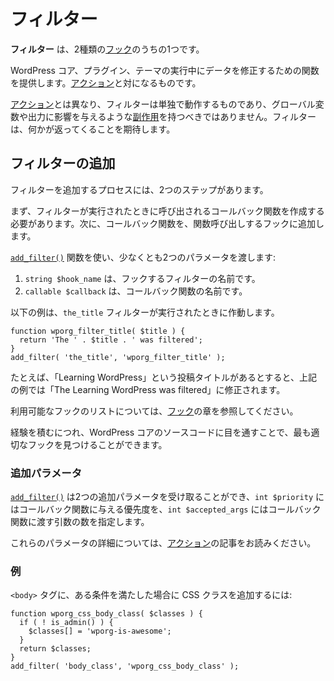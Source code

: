 <!--
# Filters
-->

# フィルター

<!--
**Filters** are one of the two types of [Hooks](https://developer.wordpress.org/plugins/hooks/).
-->

**フィルター** は、2種類の[フック](https://ja.wordpress.org/team/handbook/plugin-development/hooks/)のうちの1つです。

<!--
They provide a way for functions to modify data during the execution of WordPress Core, plugins, and themes. They are the counterpart to [Actions](https://developer.wordpress.org/plugins/hooks/actions/).
-->

WordPress コア、プラグイン、テーマの実行中にデータを修正するための関数を提供します。[アクション](https://ja.wordpress.org/team/handbook/plugin-development/hooks/actions/)と対になるものです。

<!--
Unlike [Actions](https://developer.wordpress.org/plugins/hooks/actions/), filters are meant to work in an isolated manner, and should never have [side effects](https://en.wikipedia.org/wiki/Side_effect_(computer_science)) such as affecting global variables and output. Filters expect to have something returned back to them.
-->

[アクション](https://ja.wordpress.org/team/handbook/plugin-development/hooks/actions/)とは異なり、フィルターは単独で動作するものであり、グローバル変数や出力に影響を与えるような[副作用](https://en.wikipedia.org/wiki/Side_effect_(computer_science))を持つべきではありません。フィルターは、何かが返ってくることを期待します。

<!--
## Add Filter
-->

## フィルターの追加

<!--
The process of adding a filter includes two steps.
-->

フィルターを追加するプロセスには、2つのステップがあります。

<!--
First, you need to create a Callback function which will be called when the filter is run. Second, you need to add your Callback function to a hook which will perform the calling of the function.
-->

まず、フィルターが実行されたときに呼び出されるコールバック関数を作成する必要があります。次に、コールバック関数を、関数呼び出しするフックに追加します。

<!--
You will use the [`add_filter()`](https://developer.wordpress.org/reference/functions/add_filter/) function, passing at least two parameters:
-->

[`add_filter()`](https://developer.wordpress.org/reference/functions/add_filter/) 関数を使い、少なくとも2つのパラメータを渡します:

<!--
1. `string $hook_name` which is the name of the filter you’re hooking to, and
2. `callable $callback` the name of your callback function.
-->

1. `string $hook_name` は、フックするフィルターの名前です。
2. `callable $callback` は、コールバック関数の名前です。

<!--
The example below will run when the `the_title` filter is executed.
-->

以下の例は、`the_title` フィルターが実行されたときに作動します。

```
function wporg_filter_title( $title ) {
  return 'The ' . $title . ' was filtered';
}
add_filter( 'the_title', 'wporg_filter_title' );
```

<!--
Lets say we have a post title, "Learning WordPress", the above example will modify it to be "The Learning WordPress was filtered".
-->

たとえば、「Learning WordPress」という投稿タイトルがあるとすると、上記の例では「The Learning WordPress was filtered」に修正されます。

<!--
You can refer to the [Hooks](https://developer.wordpress.org/plugins/hooks/) chapter for a list of available hooks.
-->

利用可能なフックのリストについては、[フック](https://ja.wordpress.org/team/handbook/plugin-development/hooks/)の章を参照してください。

<!--
As you gain more experience, looking through WordPress Core source code will allow you to find the most appropriate hook.
-->

経験を積むにつれ、WordPress コアのソースコードに目を通すことで、最も適切なフックを見つけることができます。

<!--
### Additional Parameters
-->

### 追加パラメータ

<!--
[`add_filter()`](https://developer.wordpress.org/reference/functions/add_filter/) can accept two additional parameters, `int $priority` for the priority given to the callback function, and `int $accepted_args` for the number of arguments that will be passed to the callback function.
-->

[`add_filter()`](https://developer.wordpress.org/reference/functions/add_filter/) は2つの追加パラメータを受け取ることができ、`int $priority` にはコールバック関数に与える優先度を、`int $accepted_args` にはコールバック関数に渡す引数の数を指定します。

<!--
For detailed explanation of these parameters please read the article on [Actions](https://developer.wordpress.org/plugins/hooks/actions/).
-->

これらのパラメータの詳細については、[アクション](https://ja.wordpress.org/team/handbook/plugin-development/hooks/actions/)の記事をお読みください。

<!--
### Example
-->

### 例

<!--
To add a CSS class to the `<body>` tag when a certain condition is met:
-->

`<body>` タグに、ある条件を満たした場合に CSS クラスを追加するには:

```
function wporg_css_body_class( $classes ) {
  if ( ! is_admin() ) {
    $classes[] = 'wporg-is-awesome';
  }
  return $classes;
}
add_filter( 'body_class', 'wporg_css_body_class' );
```
